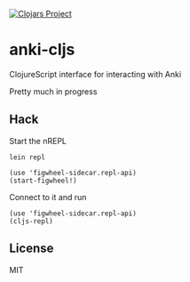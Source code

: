 [![Clojars Project](https://img.shields.io/clojars/v/anki-cljs.svg)](https://clojars.org/anki-cljs)

# anki-cljs

ClojureScript interface for interacting with Anki

Pretty much in progress

## Hack

Start the nREPL
```
lein repl

(use 'figwheel-sidecar.repl-api)
(start-figwheel!)
```

Connect to it and run
```
(use 'figwheel-sidecar.repl-api)
(cljs-repl)
```

## License

MIT
